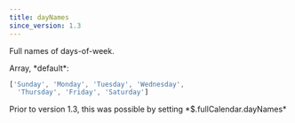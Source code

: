 ```yaml
---
title: dayNames
since_version: 1.3
---
```


Full names of days-of-week.

<div class='spec' markdown='1'>
Array, *default*:

```js
['Sunday', 'Monday', 'Tuesday', 'Wednesday',
  'Thursday', 'Friday', 'Saturday']
```
</div>

<div class='version-info' markdown='1'>
Prior to version 1.3, this was possible by setting *$.fullCalendar.dayNames*
</div>
